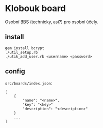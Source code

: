 # Klobouk board

Osobní BBS (technicky, asi?) pro osobní účely.

## install
```
gem install bcrypt
./util_setup.rb
./utik_add_user.rb <username> <password>
```

## config
`src/boards/index.json`:
```
[
    {
        "name": "<name>",
        "key": "<key>"
        "description": "<description>"
    }
    ...
]
```
